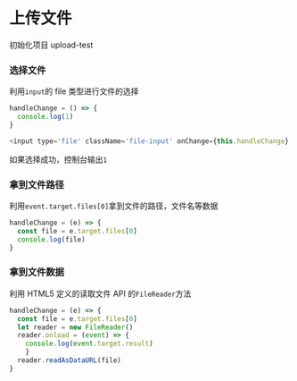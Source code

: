 # 上传文件

初始化项目 upload-test

### 选择文件

利用`input`的 file 类型进行文件的选择

```js
handleChange = () => {
  console.log(1)
}

<input type='file' className='file-input' onChange={this.handleChange} />
```

如果选择成功，控制台输出`1`

### 拿到文件路径

利用`event.target.files[0]`拿到文件的路径，文件名等数据

```js
handleChange = (e) => {
  const file = e.target.files[0]
  console.log(file)
}
```



### 拿到文件数据

利用 HTML5 定义的读取文件 API 的`FileReader`方法

```js
handleChange = (e) => {
  const file = e.target.files[0]
  let reader = new FileReader()
  reader.onload = (event) => {
    console.log(event.target.result)
    }
  reader.readAsDataURL(file)
}
```
